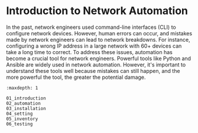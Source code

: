 # Introduction to Network Automation

In the past, network engineers used command-line interfaces (CLI) to configure network devices. However, human errors can occur, and mistakes made by network engineers can lead to network breakdowns. For instance, configuring a wrong IP address in a large network with 60+ devices can take a long time to correct. To address these issues, automation has become a crucial tool for network engineers. Powerful tools like Python and Ansible are widely used in network automation. However, it's important to understand these tools well because mistakes can still happen, and the more powerful the tool, the greater the potential damage.



```{toctree}
:maxdepth: 1

01_introduction
02_automation
03_installation
04_setting
05_inventory
06_testing
```
